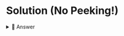 # Solution (No Peeking!)

<details> <summary> 👀 Answer  </summary>

```python

print("Secure Login")
username = input("What is your username?")
password = input("What is your password?")

if username == "David" and password == "PyTh0nR*cks":
  print("Welcome, David! You are looking nice today!")
elif username == "Becky" and password == "Repl!t4evEr":
  print("Hi Becky! Love your hair today!")
elif username == "Bill" and password == "SmashTHEb*gs!":
  print("Yo! Bill! What up?!")
else:
  print("You do not have access. Go away!")
  
```






</details>